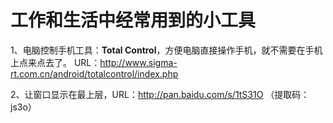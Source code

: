工作和生活中经常用到的小工具
=========


1、电脑控制手机工具：**Total Control**，方便电脑直接操作手机，就不需要在手机上点来点去了。
URL：http://www.sigma-rt.com.cn/android/totalcontrol/index.php

2、让窗口显示在最上层，URL：http://pan.baidu.com/s/1tS31O
（提取码：js3o）
